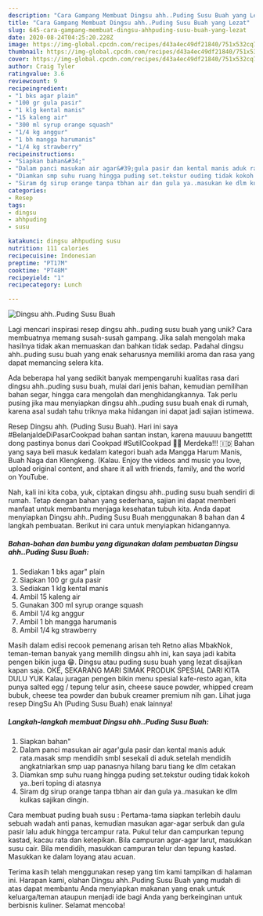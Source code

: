```yaml
---
description: "Cara Gampang Membuat Dingsu ahh..Puding Susu Buah yang Lezat"
title: "Cara Gampang Membuat Dingsu ahh..Puding Susu Buah yang Lezat"
slug: 645-cara-gampang-membuat-dingsu-ahhpuding-susu-buah-yang-lezat
date: 2020-08-24T04:25:20.228Z
image: https://img-global.cpcdn.com/recipes/d43a4ec49df21840/751x532cq70/dingsu-ahhpuding-susu-buah-foto-resep-utama.jpg
thumbnail: https://img-global.cpcdn.com/recipes/d43a4ec49df21840/751x532cq70/dingsu-ahhpuding-susu-buah-foto-resep-utama.jpg
cover: https://img-global.cpcdn.com/recipes/d43a4ec49df21840/751x532cq70/dingsu-ahhpuding-susu-buah-foto-resep-utama.jpg
author: Craig Tyler
ratingvalue: 3.6
reviewcount: 9
recipeingredient:
- "1 bks agar plain"
- "100 gr gula pasir"
- "1 klg kental manis"
- "15 kaleng air"
- "300 ml syrup orange squash"
- "1/4 kg anggur"
- "1 bh mangga harumanis"
- "1/4 kg strawberry"
recipeinstructions:
- "Siapkan bahan&#34;"
- "Dalam panci masukan air agar&#39;gula pasir dan kental manis aduk rata.masak smp mendidih smbl sesekali di aduk.setelah mendidih angkatniarkan smp uap panasnya hilang baru tiang ke dlm cetakan"
- "Diamkan smp suhu ruang hingga puding set.tekstur ouding tidak kokoh ya..beri toping di atasnya"
- "Siram dg sirup orange tanpa tbhan air dan gula ya..masukan ke dlm kulkas sajikan dingin."
categories:
- Resep
tags:
- dingsu
- ahhpuding
- susu

katakunci: dingsu ahhpuding susu 
nutrition: 111 calories
recipecuisine: Indonesian
preptime: "PT17M"
cooktime: "PT48M"
recipeyield: "1"
recipecategory: Lunch

---
```



![Dingsu ahh..Puding Susu Buah](https://img-global.cpcdn.com/recipes/d43a4ec49df21840/751x532cq70/dingsu-ahhpuding-susu-buah-foto-resep-utama.jpg)

Lagi mencari inspirasi resep dingsu ahh..puding susu buah yang unik? Cara membuatnya memang susah-susah gampang. Jika salah mengolah maka hasilnya tidak akan memuaskan dan bahkan tidak sedap. Padahal dingsu ahh..puding susu buah yang enak seharusnya memiliki aroma dan rasa yang dapat memancing selera kita.

Ada beberapa hal yang sedikit banyak mempengaruhi kualitas rasa dari dingsu ahh..puding susu buah, mulai dari jenis bahan, kemudian pemilihan bahan segar, hingga cara mengolah dan menghidangkannya. Tak perlu pusing jika mau menyiapkan dingsu ahh..puding susu buah enak di rumah, karena asal sudah tahu triknya maka hidangan ini dapat jadi sajian istimewa.

Resep Dingsu ahh. (Puding Susu Buah). Hari ini saya #BelanjaIdeDiPasarCookpad bahan santan instan, karena mauuuu bangetttt dong pastinya bonus dari Cookpad #SutilCookpad 🤩💞 Merdeka!!! 🇮🇩 Bahan yang saya beli masuk kedalam kategori buah ada Mangga Harum Manis, Buah Naga dan Klengkeng. (Kalau. Enjoy the videos and music you love, upload original content, and share it all with friends, family, and the world on YouTube.


Nah, kali ini kita coba, yuk, ciptakan dingsu ahh..puding susu buah sendiri di rumah. Tetap dengan bahan yang sederhana, sajian ini dapat memberi manfaat untuk membantu menjaga kesehatan tubuh kita. Anda dapat menyiapkan Dingsu ahh..Puding Susu Buah menggunakan 8 bahan dan 4 langkah pembuatan. Berikut ini cara untuk menyiapkan hidangannya.

<!--inarticleads1-->

##### Bahan-bahan dan bumbu yang digunakan dalam pembuatan Dingsu ahh..Puding Susu Buah:

1. Sediakan 1 bks agar&#34; plain
1. Siapkan 100 gr gula pasir
1. Sediakan 1 klg kental manis
1. Ambil 15 kaleng air
1. Gunakan 300 ml syrup orange squash
1. Ambil 1/4 kg anggur
1. Ambil 1 bh mangga harumanis
1. Ambil 1/4 kg strawberry


Masih dalam edisi recook pemenang arisan teh Retno alias MbakNok, teman-teman banyak yang memilih dingsu ahh ini, kan saya jadi kabita pengen bikin juga 😁. Dingsu atau puding susu buah yang lezat disajikan kapan saja. OKE, SEKARANG MARI SIMAK PRODUK SPESIAL DARI KITA DULU YUK Kalau juragan pengen bikin menu spesial kafe-resto agan, kita punya salted egg / tepung telur asin, cheese sauce powder, whipped cream bubuk, cheese tea powder dan bubuk creamer premium nih gan. Lihat juga resep DingSu Ah (Puding Susu Buah) enak lainnya! 

<!--inarticleads2-->

##### Langkah-langkah membuat Dingsu ahh..Puding Susu Buah:

1. Siapkan bahan&#34;
1. Dalam panci masukan air agar&#39;gula pasir dan kental manis aduk rata.masak smp mendidih smbl sesekali di aduk.setelah mendidih angkatniarkan smp uap panasnya hilang baru tiang ke dlm cetakan
1. Diamkan smp suhu ruang hingga puding set.tekstur ouding tidak kokoh ya..beri toping di atasnya
1. Siram dg sirup orange tanpa tbhan air dan gula ya..masukan ke dlm kulkas sajikan dingin.


Cara membuat puding buah susu : Pertama-tama siapkan terlebih daulu sebuah wadah anti panas, kemudian masukan agar-agar serbuk dan gula pasir lalu aduk hingga tercampur rata. Pukul telur dan campurkan tepung kastad, kacau rata dan ketepikan. Bila campuran agar-agar larut, masukkan susu cair. Bila mendidih, masukkan campuran telur dan tepung kastad. Masukkan ke dalam loyang atau acuan. 

Terima kasih telah menggunakan resep yang tim kami tampilkan di halaman ini. Harapan kami, olahan Dingsu ahh..Puding Susu Buah yang mudah di atas dapat membantu Anda menyiapkan makanan yang enak untuk keluarga/teman ataupun menjadi ide bagi Anda yang berkeinginan untuk berbisnis kuliner. Selamat mencoba!
